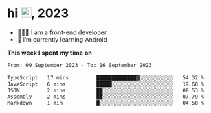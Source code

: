 <h1> hi <img src="https://raw.githubusercontent.com/blackcater/blackcater/main/images/Hi.gif" height="24" />, 2023 </h1>

- 🧑🏻‍💻 I am a front-end developer
- 🌱 I’m currently learning Android

**This week I spent my time on** 

<!--START_SECTION:waka-->

```txt
From: 09 September 2023 - To: 16 September 2023

TypeScript   17 mins         █████████████▓░░░░░░░░░░░   54.32 %
JavaScript   6 mins          █████░░░░░░░░░░░░░░░░░░░░   19.60 %
JSON         2 mins          ██░░░░░░░░░░░░░░░░░░░░░░░   08.53 %
Assembly     2 mins          ██░░░░░░░░░░░░░░░░░░░░░░░   07.79 %
Markdown     1 min           █░░░░░░░░░░░░░░░░░░░░░░░░   04.50 %
```

<!--END_SECTION:waka-->
